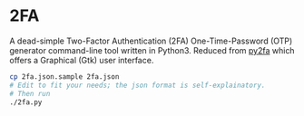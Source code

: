 # 2FA

A dead-simple Two-Factor Authentication (2FA) One-Time-Password (OTP) generator command-line tool written in Python3. Reduced from [py2fa](https://github.com/cpiehl/py2fa) which offers a Graphical (Gtk) user interface.

```bash
cp 2fa.json.sample 2fa.json
# Edit to fit your needs; the json format is self-explainatory.
# Then run
./2fa.py
```
